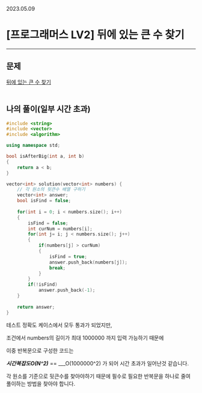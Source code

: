 2023.05.09

# __[프로그래머스 LV2] 뒤에 있는 큰 수 찾기__


----

## __문제__

[뒤에 있는 큰 수 찾기](https://school.programmers.co.kr/learn/courses/30/lessons/154539)<br><Br>

## __나의 풀이__(일부 시간 초과)
```c++
#include <string>
#include <vector>
#include <algorithm>

using namespace std;

bool isAfterBig(int a, int b)
{
    return a < b;
}

vector<int> solution(vector<int> numbers) {
    // 각 원소의 뒷큰수 배열 구하기
    vector<int> answer;
    bool isFind = false;
    
    for(int i = 0; i < numbers.size(); i++)
    {
        isFind = false;
        int curNum = numbers[i];
        for(int j= i; j < numbers.size(); j++)
        {
            if(numbers[j] > curNum)
            {
                isFind = true;
                answer.push_back(numbers[j]);
                break;
            }
        }
        if(!isFind)
            answer.push_back(-1);
    }
    
    return answer;
}
```

테스트 정확도 케이스에서 모두 통과가 되었지만,

조건에서 numbers의 길이가 최대 1000000 까지 입력 가능하기 때문에

이중 반복문으로 구성한 코드는 

___시간복잡도O(N^2)___ == ___O(1000000^2) 가 되어 시간 초과가 일어난것 같습니다.

각 원소를 기준으로 뒷큰수를 찾아야하기 때문에 필수로 필요한 반복문을 하나로 줄여 풀이하는 방법을 찾아야 합니다.

